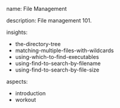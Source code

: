 name: File Management

description: File management 101.

insights:
  - the-directory-tree
  - matching-multiple-files-with-wildcards
  - using-which-to-find-executables
  - using-find-to-search-by-filename
  - using-find-to-search-by-file-size

aspects:
  - introduction
  - workout
